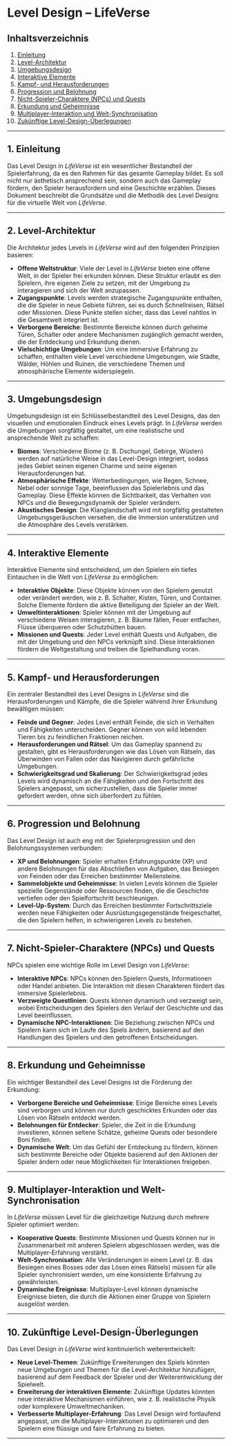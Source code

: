 # Level Design – LifeVerse

## Inhaltsverzeichnis
1. [Einleitung](#einleitung)
2. [Level-Architektur](#level-architektur)
3. [Umgebungsdesign](#umgebungsdesign)
4. [Interaktive Elemente](#interaktive-elemente)
5. [Kampf- und Herausforderungen](#kampf-und-herausforderungen)
6. [Progression und Belohnung](#progression-und-belohnung)
7. [Nicht-Spieler-Charaktere (NPCs) und Quests](#nicht-spieler-charaktere-npcs-und-quests)
8. [Erkundung und Geheimnisse](#erkundung-und-geheimnisse)
9. [Multiplayer-Interaktion und Welt-Synchronisation](#multiplayer-interaktion-und-welt-synchronisation)
10. [Zukünftige Level-Design-Überlegungen](#zukünftige-level-design-überlegungen)

---

## 1. Einleitung

Das Level Design in *LifeVerse* ist ein wesentlicher Bestandteil der Spielerfahrung, da es den Rahmen für das gesamte Gameplay bildet. Es soll nicht nur ästhetisch ansprechend sein, sondern auch das Gameplay fördern, den Spieler herausfordern und eine Geschichte erzählen. Dieses Dokument beschreibt die Grundsätze und die Methodik des Level Designs für die virtuelle Welt von *LifeVerse*.

---

## 2. Level-Architektur

Die Architektur jedes Levels in *LifeVerse* wird auf den folgenden Prinzipien basieren:

- **Offene Weltstruktur**: Viele der Level in *LifeVerse* bieten eine offene Welt, in der Spieler frei erkunden können. Diese Struktur erlaubt es den Spielern, ihre eigenen Ziele zu setzen, mit der Umgebung zu interagieren und sich der Welt anzupassen.
- **Zugangspunkte**: Levels werden strategische Zugangspunkte enthalten, die die Spieler in neue Gebiete führen, sei es durch Schnellreisen, Rätsel oder Missionen. Diese Punkte stellen sicher, dass das Level nahtlos in die Gesamtwelt integriert ist.
- **Verborgene Bereiche**: Bestimmte Bereiche können durch geheime Türen, Schalter oder andere Mechanismen zugänglich gemacht werden, die der Entdeckung und Erkundung dienen.
- **Vielschichtige Umgebungen**: Um eine immersive Erfahrung zu schaffen, enthalten viele Level verschiedene Umgebungen, wie Städte, Wälder, Höhlen und Ruinen, die verschiedene Themen und atmosphärische Elemente widerspiegeln.

---

## 3. Umgebungsdesign

Umgebungsdesign ist ein Schlüsselbestandteil des Level Designs, das den visuellen und emotionalen Eindruck eines Levels prägt. In *LifeVerse* werden die Umgebungen sorgfältig gestaltet, um eine realistische und ansprechende Welt zu schaffen:

- **Biomes**: Verschiedene Biome (z. B. Dschungel, Gebirge, Wüsten) werden auf natürliche Weise in das Level-Design integriert, sodass jedes Gebiet seinen eigenen Charme und seine eigenen Herausforderungen hat.
- **Atmosphärische Effekte**: Wetterbedingungen, wie Regen, Schnee, Nebel oder sonnige Tage, beeinflussen das Spielerlebnis und das Gameplay. Diese Effekte können die Sichtbarkeit, das Verhalten von NPCs und die Bewegungsdynamik der Spieler verändern.
- **Akustisches Design**: Die Klanglandschaft wird mit sorgfältig gestalteten Umgebungsgeräuschen versehen, die die Immersion unterstützen und die Atmosphäre des Levels verstärken.

---

## 4. Interaktive Elemente

Interaktive Elemente sind entscheidend, um den Spielern ein tiefes Eintauchen in die Welt von *LifeVerse* zu ermöglichen:

- **Interaktive Objekte**: Diese Objekte können von den Spielern genutzt oder verändert werden, wie z. B. Schalter, Kisten, Türen, und Container. Solche Elemente fördern die aktive Beteiligung der Spieler an der Welt.
- **Umweltinteraktionen**: Spieler können mit der Umgebung auf verschiedene Weisen interagieren, z. B. Bäume fällen, Feuer entfachen, Flüsse überqueren oder Schutzhütten bauen.
- **Missionen und Quests**: Jeder Level enthält Quests und Aufgaben, die mit der Umgebung und den NPCs verknüpft sind. Diese Interaktionen fördern die Weltgestaltung und treiben die Spielhandlung voran.

---

## 5. Kampf- und Herausforderungen

Ein zentraler Bestandteil des Level Designs in *LifeVerse* sind die Herausforderungen und Kämpfe, die die Spieler während ihrer Erkundung bewältigen müssen:

- **Feinde und Gegner**: Jedes Level enthält Feinde, die sich in Verhalten und Fähigkeiten unterscheiden. Gegner können von wild lebenden Tieren bis zu feindlichen Fraktionen reichen.
- **Herausforderungen und Rätsel**: Um das Gameplay spannend zu gestalten, gibt es Herausforderungen wie das Lösen von Rätseln, das Überwinden von Fallen oder das Navigieren durch gefährliche Umgebungen.
- **Schwierigkeitsgrad und Skalierung**: Der Schwierigkeitsgrad jedes Levels wird dynamisch an die Fähigkeiten und den Fortschritt des Spielers angepasst, um sicherzustellen, dass die Spieler immer gefordert werden, ohne sich überfordert zu fühlen.

---

## 6. Progression und Belohnung

Das Level Design ist auch eng mit der Spielerprogression und den Belohnungssystemen verbunden:

- **XP und Belohnungen**: Spieler erhalten Erfahrungspunkte (XP) und andere Belohnungen für das Abschließen von Aufgaben, das Besiegen von Feinden oder das Erreichen bestimmter Meilensteine.
- **Sammelobjekte und Geheimnisse**: In vielen Levels können die Spieler spezielle Gegenstände oder Ressourcen finden, die die Geschichte vertiefen oder den Spielfortschritt beschleunigen.
- **Level-Up-System**: Durch das Erreichen bestimmter Fortschrittsziele werden neue Fähigkeiten oder Ausrüstungsgegenstände freigeschaltet, die den Spielern helfen, in schwierigeren Levels zu bestehen.

---

## 7. Nicht-Spieler-Charaktere (NPCs) und Quests

NPCs spielen eine wichtige Rolle im Level Design von *LifeVerse*:

- **Interaktive NPCs**: NPCs können den Spielern Quests, Informationen oder Handel anbieten. Die Interaktion mit diesen Charakteren fördert das immersive Spielerlebnis.
- **Verzweigte Questlinien**: Quests können dynamisch und verzweigt sein, wobei Entscheidungen des Spielers den Verlauf der Geschichte und das Level beeinflussen.
- **Dynamische NPC-Interaktionen**: Die Beziehung zwischen NPCs und Spielern kann sich im Laufe des Spiels ändern, basierend auf den Handlungen des Spielers und den getroffenen Entscheidungen.

---

## 8. Erkundung und Geheimnisse

Ein wichtiger Bestandteil des Level Designs ist die Förderung der Erkundung:

- **Verborgene Bereiche und Geheimnisse**: Einige Bereiche eines Levels sind verborgen und können nur durch geschicktes Erkunden oder das Lösen von Rätseln entdeckt werden.
- **Belohnungen für Entdecker**: Spieler, die Zeit in die Erkundung investieren, können seltene Schätze, geheime Quests oder besondere Boni finden.
- **Dynamische Welt**: Um das Gefühl der Entdeckung zu fördern, können sich bestimmte Bereiche oder Objekte basierend auf den Aktionen der Spieler ändern oder neue Möglichkeiten für Interaktionen freigeben.

---

## 9. Multiplayer-Interaktion und Welt-Synchronisation

In *LifeVerse* müssen Level für die gleichzeitige Nutzung durch mehrere Spieler optimiert werden:

- **Kooperative Quests**: Bestimmte Missionen und Quests können nur in Zusammenarbeit mit anderen Spielern abgeschlossen werden, was die Multiplayer-Erfahrung verstärkt.
- **Welt-Synchronisation**: Alle Veränderungen in einem Level (z. B. das Besiegen eines Bosses oder das Lösen eines Rätsels) müssen für alle Spieler synchronisiert werden, um eine konsistente Erfahrung zu gewährleisten.
- **Dynamische Ereignisse**: Multiplayer-Level können dynamische Ereignisse bieten, die durch die Aktionen einer Gruppe von Spielern ausgelöst werden.

---

## 10. Zukünftige Level-Design-Überlegungen

Das Level Design in *LifeVerse* wird kontinuierlich weiterentwickelt:

- **Neue Level-Themen**: Zukünftige Erweiterungen des Spiels könnten neue Umgebungen und Themen für die Level-Architektur hinzufügen, basierend auf dem Feedback der Spieler und der Weiterentwicklung der Spielwelt.
- **Erweiterung der interaktiven Elemente**: Zukünftige Updates könnten neue interaktive Mechanismen einführen, wie z. B. realistische Physik oder komplexere Umweltmechaniken.
- **Verbesserte Multiplayer-Erfahrung**: Das Level Design wird fortlaufend angepasst, um die Multiplayer-Interaktionen zu optimieren und den Spielern eine flüssige und faire Erfahrung zu bieten.

---